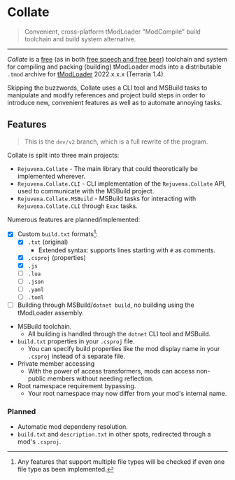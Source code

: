 # Collate

> Convenient, cross-platform tModLoader "ModCompile" build toolchain and build system alternative.

---

_Collate_ is a [free](https://www.gnu.org/philosophy/free-sw.en.html) (as in both [free speech and free beer](https://en.wikipedia.org/wiki/Gratis_versus_libre)) toolchain and system for compiling and packing (building) tModLoader mods into a distributable `.tmod` archive for [tModLoader](https://github.com/tModLoader/tModLoader) 2022.x.x.x (Terraria 1.4).

Skipping the buzzwords, Collate uses a CLI tool and MSBuild tasks to manipulate and modify references and project build steps in order to introduce new, convenient features as well as to automate annoying tasks.

## Features

> This is the `dev/v2` branch, which is a full rewrite of the program.

Collate is split into three main projects:

- `Rejuvena.Collate` - The main library that could theoretically be implemented wherever.
- `Rejuvena.Collate.CLI` - CLI implementation of the `Rejuvena.Collate` API, used to communicate with the MSBuild project.
- `Rejuvena.Collate.MSBuild` - MSBuild tasks for interacting with `Rejuvena.Collate.CLI` through `Exac` tasks.

Numerous features are planned/implemented:

- [x] Custom `build.txt` formats[^1]:
  - [x] `.txt` (original)
    - Extended syntax: supports lines starting with `#` as comments.
  - [x] `.csproj` (properties)
  - [x] `.js`
  - [ ] `.lua`
  - [ ] `.json`
  - [ ] `.yaml`
  - [ ] `.toml`
- [ ] Building through MSBuild/`dotnet build`, no building using the tModLoader assembly.

* MSBuild toolchain.
  * All building is handled through the `dotnet` CLI tool and MSBuild.
* `build.txt` properties in your `.csproj` file.
  * You can specify build properties like the mod display name in your `.csproj` instead of a separate file.
* Private member accessing
  * With the power of access transformers, mods can access non-public members without needing reflection.
* Root namespace requirement bypassing.
  * Your root namespace may now differ from your mod's internal name.

### Planned

* Automatic mod dependeny resolution.
* `build.txt` and `description.txt` in other spots, redirected through a mod's `.csproj`.

[^1]: Any features that support multiple file types will be checked if even one file type as been implemented.
